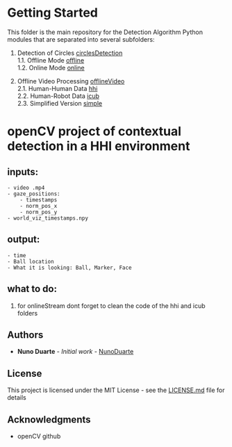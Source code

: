 # Getting Started

This folder is the main repository for the Detection Algorithm Python modules that are separated into several subfolders:
1. Detection of Circles [circlesDetection](https://github.com/NunoDuarte/openCVdevelop/tree/master/python/detectionAlgorithm/circlesDetection) 
<br /> 1.1. Offline Mode [offline](https://github.com/NunoDuarte/openCVdevelop/tree/master/python/detectionAlgorithm/circlesDetection/offline)
<br /> 1.2. Online Mode [online](https://github.com/NunoDuarte/openCVdevelop/tree/master/python/detectionAlgorithm/circlesDetection/online)

2. Offline Video Processing [offlineVideo](https://github.com/NunoDuarte/openCVdevelop/tree/master/python/detectionAlgorithm/offlineVideo)
<br /> 2.1. Human-Human Data [hhi](https://github.com/NunoDuarte/openCVdevelop/tree/master/python/detectionAlgorithm/offlineVideo/hhi)
<br /> 2.2. Human-Robot Data [icub](https://github.com/NunoDuarte/openCVdevelop/tree/master/python/detectionAlgorithm/offlineVideo/icub)
<br /> 2.3. Simplified Version [simple](https://github.com/NunoDuarte/openCVdevelop/tree/master/python/detectionAlgorithm/offlineVideo/simple)

# openCV project of contextual detection in a HHI environment

## inputs:
	- video .mp4 
	- gaze_positions:	
		- timestamps
		- norm_pos_x
		- norm_pos_y
	- world_viz_timestamps.npy

## output:
	- time
	- Ball location
	- What it is looking: Ball, Marker, Face

## what to do:
1. for onlineStream dont forget to clean the code of the hhi and icub folders

## Authors

* **Nuno Duarte** - *Initial work* - [NunoDuarte](https://github.com/NunoDuarte)


## License

This project is licensed under the MIT License - see the [LICENSE.md](LICENSE.md) file for details

## Acknowledgments

* openCV github


